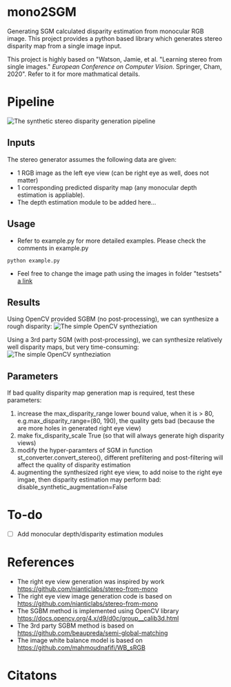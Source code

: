 
# mono2SGM
 Generating SGM calculated disparity estimation from monocular RGB image.  This project provides a python based library which generates stereo disparity map from a single image input. 

This project is highly based on "Watson, Jamie, et al. "Learning stereo from single images." _European Conference on Computer Vision_. Springer, Cham, 2020". Refer to it for more mathmatical details. 


# Pipeline
![The synthetic stereo disparity generation pipeline](relative/path/to/img.jpg?raw=true "Title")

## Inputs
The stereo generator assumes the following data are given:
-  1 RGB image as the left eye view (can be right eye as well, does not matter)
- 1 corresponding predicted disparity map (any monocular depth estimation is appliable). 
-  The depth estimation module to be added here...

## Usage
- Refer to example.py for more detailed examples. Please check the comments in example.py
```
python example.py
```
- Feel free to change the image path using the images in folder "testsets"
[a link](https://github.com/user/repo/blob/branch/other_file.md)

## Results
Using OpenCV provided SGBM (no post-processing), we can synthesize a rough disparity:
![The simple OpenCV syntheziation](relative/path/to/img.jpg?raw=true "Title")

Using a 3rd party  SGM (with post-processing), we can synthesize  relatively well disparity maps, but very time-consuming:
![The simple OpenCV syntheziation](relative/path/to/img.jpg?raw=true "Title")
## Parameters

If bad quality disparity map generation map is required, test these parameters:
 1. increase the max_disparity_range lower bound value, when it is > 80, e.g.max_disparity_range=(80, 190), the quality gets bad (because the are more holes in generated right eye view)
 2. make fix_disparity_scale True (so that will always generate high disparity views)
 3. modify the hyper-paramters of SGM in function st_converter.convert_stereo(), different prefiltering and post-filtering will affect the quality of disparity estimation
 4. augmenting the synthesized right eye view, to add noise to the right eye imgae, then disparity estimation may perform bad: disable_synthetic_augmentation=False
 
 # To-do
- [ ] Add monocular depth/disparity estimation modules


# References
- The right eye view generation was inspired by work https://github.com/nianticlabs/stereo-from-mono
- The right eye view image generation code is based on https://github.com/nianticlabs/stereo-from-mono
- The SGBM method is implemented using OpenCV library https://docs.opencv.org/4.x/d9/d0c/group__calib3d.html
- The 3rd party SGBM method is based on https://github.com/beaupreda/semi-global-matching
- The image white balance model is based on  https://github.com/mahmoudnafifi/WB_sRGB


# Citatons
